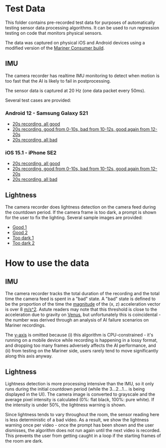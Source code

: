 # Test Data
This folder contains pre-recorded test data for purposes of automatically testing sensor data processing algorithms. It can be used to run regression testing on code that monitors physical sensors. 

The data was captured on physical iOS and Android devices using a modified version of the [Mariner Consumer build](https://github.com/yembo/service-mariner-consumer/blob/dc5eb2be12fd6c5087c7a140967ae6c22ef3a9ec/app/src/react/video/recorders/WebRtc/sensors/imu.js).

## IMU
The camera recorder has realtime IMU monitoring to detect when motion is too fast that the AI is likely to fail in postprocessing. 

The sensor data is captured at 20 Hz (one data packet every 50ms).

Several test cases are provided: 

### Android 12 - Samsung Galaxy S21
- [20s recording, all good](cypress/fixtures/android-12-galaxy-s21-20s-all-good.json20s-all-good.json)
- [20s recording, good from 0-10s, bad from 10-12s, good again from 12-20s](cypress/fixtures/android-12-galaxy-s21-20s-bad-10-to-12s.jsonad-10-to-12s.json)
- [20s recording, all bad](cypress/fixtures/android-12-galaxy-s21-20s-all-bad.json-20s-all-bad.json)

### iOS 15.1 - iPhone SE2
- [20s recording, all good](cypress/fixtures/ios-15-1-iphone-se2-20s-all-good.json20s-all-good.json)
- [20s recording, good from 0-10s, bad from 10-12s, good again from 12-20s](cypress/fixtures/ios-15-1-iphone-se2-20s-bad-10-to-12s.jsonad-10-to-12s.json)
- [20s recording, all bad](cypress/fixtures/ios-15-1-iphone-se2-20s-all-bad.json-20s-all-bad.json)

## Lightness
The camera recorder does lightness detection on the camera feed during the countdown period. If the camera frame is too dark, a prompt is shown for the user to fix the lighting. Several sample images are provided:

- [Good 1](cypress/fixtures/lightness-good-1.jpghtness-good-1.jpg)
- [Good 2](cypress/fixtures/lightness-good-2.jpghtness-good-2.jpg)
- [Too dark 1](cypress/fixtures/lightness-too-dark-1.jpgss-too-dark-1.jpg)
- [Too dark 2](cypress/fixtures/lightness-too-dark-2.jpgss-too-dark-2.jpg)

# How to use the data
## IMU 
The camera recorder tracks the total duration of the recording and the total time the camera feed is spent in a "bad" state. A "bad" state is defined to be the proportion of the time the [magnitude](https://en.wikipedia.org/wiki/Magnitude_(mathematics)) of the (x, z) acceleration vector
is over 8 [m/s^2](https://developer.mozilla.org/en-US/docs/Web/API/DeviceMotionEvent/acceleration). Astute readers may note that this threshold is close to the acceleration due to gravity on [Venus](https://phys.org/news/2016-01-strong-gravity-planets.html), but unfortunately this is coincidental - the number was derived through an analysis of AI failure scenarios on Mariner recordings.

The [y-axis](https://developers.google.com/web/fundamentals/native-hardware/device-orientation#device_coordinate_frame) is omitted because (i) this algorithm is CPU-constrained - it's running on a mobile device while recording is happening in a lossy format, and dropping too many frames adversely affects the AI performance, and (ii) from testing on the Mariner side, users rarely tend to move significantly along this axis anyway.

## Lightness
Lightness detection is more processing intensive than the IMU, so it only runs during the initial countdown period (while the 3...2...1... is being displayed in the UI). The camera image is converted to grayscale and the average pixel intensity is calculated (0%: flat black, 100%: pure white). If the intensity is under 50%, the lightness warning is shown.

Since lightness tends to vary throughout the room, the sensor reading here is less deterministic of a bad video. As a result, we show the lightness warning once per video - once the prompt has been shown and the user dismisses, the algorithm does not run again until the next video is recorded. This prevents the user from getting caught in a loop if the starting frames of the room are dark. 
